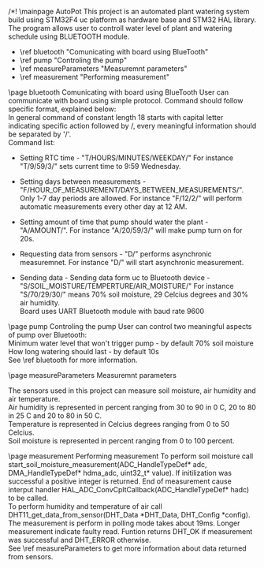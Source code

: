 
/*! \mainpage AutoPot
This project is an automated plant watering system build using STM32F4 uc platform as hardware base and STM32 HAL library. <br/>
The program allows user to controll water level of plant and watering schedule using BLUETOOTH module.

- \ref bluetooth "Comunicating with board using BlueTooth"
- \ref pump "Controling the pump"
- \ref measureParameters "Measuremnt parameters"
- \ref measurement "Performing measurement"

\page bluetooth Comunicating with board using BlueTooth
User can communicate with board using simple protocol. Command should follow specific format, explained below:<br/>
In general command of constant length 18 starts with capital letter indicating specific action followed by /, every meaningful information should be separated by '/'. <br/>
Command list:

- Setting RTC time - "T/HOURS/MINUTES/WEEKDAY/" For instance "T/9/59/3/" sets current time to 9:59 Wednesday. <br/>

- Setting days between measurements - "F/HOUR_OF_MEASUREMENT/DAYS_BETWEEN_MEASUREMENTS/". Only 1-7 day periods are allowed. For instance "F/12/2/" will perform automatic measurements every other day at 12 AM. <br/>

- Setting amount of time that pump should water the plant - "A/AMOUNT/". For instance "A/20/59/3/" will make pump turn on for 20s. <br/>

- Requesting data from sensors - "D/" performs asynchronic measuremnet. For instance "D/" will start asynchronic measurement. <br/>

- Sending data - Sending data form uc to Bluetooth device - "S/SOIL_MOISTURE/TEMPERTURE/AIR_MOISTURE/" For instance "S/70/29/30/" means 70% soil moisture, 29 Celcius degrees and 30% air humidity. <br/>
Board uses UART Bluetooth module with baud rate 9600

\page pump Controling the pump
User can control two meaningful aspects of pump over Bluetooth: <br/>
Minimum water level that won't trigger pump - by default 70% soil moisture <br/>
How long watering should last - by default 10s<br/>
See \ref bluetooth for more information.<br/>

\page measureParameters Measuremnt parameters

The sensors used in this project can measure soil moisture, air humidity and air temperature. <br/>
Air humidity is represented in percent ranging from 30 to 90 in 0 C, 20 to 80 in 25 C and 20 to 80 in 50 C.<br/>
Temperature is represented in Celcius degrees ranging from 0 to 50 Celcius.<br/>
Soil moisture is represented in percent ranging from 0 to 100 percent.<br/>

\page measurement Performing measurement
To perform soil moisture call start_soil_moisture_measurement(ADC_HandleTypeDef* adc, DMA_HandleTypeDef* hdma_adc, uint32_t* value). If initilization was successful a positive integer is returned. End of measurement cause interput handler HAL_ADC_ConvCpltCallback(ADC_HandleTypeDef* hadc) to be called. <br/>
To perform humidity and temperature of air call DHT11_get_data_from_sensor(DHT_Data *DHT_Data, DHT_Config *config). The measurement is perform in polling mode takes about 19ms. Longer measurement indicate faulty read. Funtion returns DHT_OK if measurement was successful and DHT_ERROR otherwise. <br/>
See \ref measureParameters to get more information about data returned from sensors. <br/>